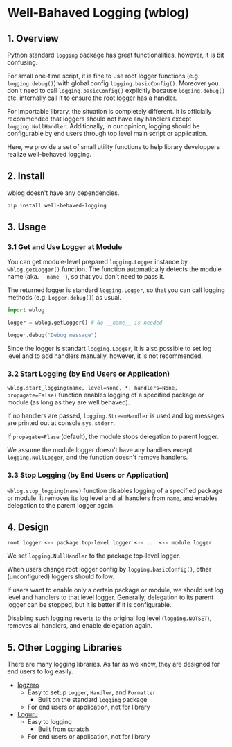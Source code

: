 # Well-Bahaved Logging (wblog)

## 1. Overview

Python standard `logging` package has great functionalities, however,
it is bit confusing.

For small one-time script, it is fine to use root logger functions
(e.g. `logging.debug()`) with global config `logging.basicConfig()`.
Moreover you don't need to call `logging.basicConfig()` explicitly
because `logging.debug()` etc. internally call it
to ensure the root logger has a handler.


For importable library, the situation is completely different. It is
officially recommended that loggers should not have any handlers
except `logging.NullHandler`. Additionally, in our opinion, logging
should be configurable by end users through top level main script or
application.


Here, we provide a set of small utility functions to help library
developpers realize well-behaved logging.


## 2. Install
wblog doesn't have any dependencies.


```bash
pip install well-behaved-logging
```

## 3. Usage

### 3.1 Get and Use Logger at Module
You can get module-level prepared `logging.Logger` instance by
`wblog.getLogger()` function. The function automatically detects the
module name (aka. `__name__`), so that you don't need to pass it.


The returned logger is standard `logging.Logger`, so that you can call
logging methods (e.g. `Logger.debug()`) as usual.


```python
import wblog

logger = wblog.getLogger() # No __name__ is needed

logger.debug("Debug message")
```

Since the logger is standart `logging.Logger`, it is also possible to
set log level and to add handlers manually, however, it is not
recommended.


### 3.2 Start Logging (by End Users or Application)
`wblog.start_logging(name, level=None, *, handlers=None, propagate=False)`
function enables logging of a specified package or module
(as long as they are well behaved).

If no handlers are passed, `logging.StreamHandler` is used and log
messages are printed out at console `sys.stderr`.

If `propagate=Flase` (default), the module stops delegation to parent
logger.

We assume the module logger doesn't have any handlers except `logging.NullLogger`,
and the function doesn't remove handlers.


### 3.3 Stop Logging (by End Users or Application)
`wblog.stop_logging(name)` function disables logging of a specified
package or module. It removes its log level and all handlers from `name`,
and enables delegation to the parent logger again.


## 4. Design

```
root logger <-- package top-level logger <-- ... <-- module logger
```

We set `logging.NullHandler` to the package top-level logger.


When users change root logger config by `logging.basicConfig()`,
other (unconfigured) loggers should follow.


If users want to enable only a certain package or module, we should
set log level and handlers to that level logger. Generally, delegation
to its parent logger can be stopped, but it is better if it is
configurable.

Disabling such logging reverts to the original log level
(`logging.NOTSET`), removes all handlers, and enable delegation again.


## 5. Other Logging Libraries

There are many logging libraries. As far as we know, they are designed
for end users to log easily.

- [logzero](https://github.com/metachris/logzero)
  - Easy to setup `Logger`, `Handler`, and `Formatter`
	- Built on the standard `logging` package
  - For end users or application, not for library
- [Loguru](https://github.com/Delgan/loguru)
  - Easy to logging
	- Built from scratch
  - For end users or application, not for library
